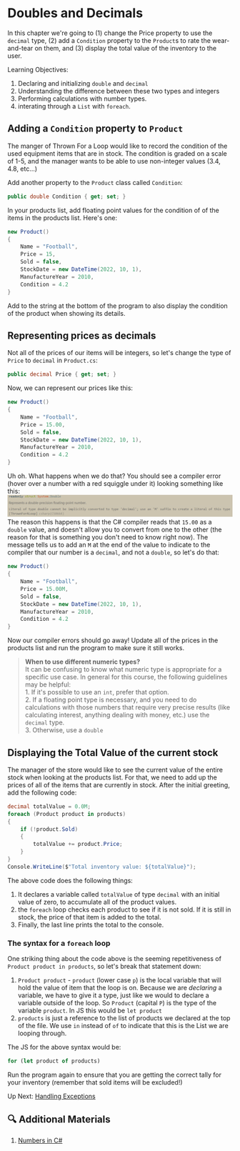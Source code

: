 # Doubles and Decimals
In this chapter we're going to (1) change the Price property to use the `decimal` type, (2) add a `Condition` property to the `Product`s to rate the wear-and-tear on them, and (3) display the total value of the inventory to the user.

Learning Objectives:
1. Declaring and initializing `double` and `decimal`
1. Understanding the difference between these two types and integers
1. Performing calculations with number types. 
1. interating through a `List` with `foreach`.

## Adding a `Condition` property to `Product`
The manger of Thrown For a Loop would like to record the condition of the used equipment items that are in stock. The condition is graded on a scale of 1-5, and the manager wants to be able to use non-integer values (3.4, 4.8, etc...)

Add another property to the `Product` class called `Condition`:
```csharp
public double Condition { get; set; }
```
In your products list, add floating point values for the condition of of the items in the products list. Here's one:
``` csharp
new Product() 
{ 
    Name = "Football",
    Price = 15,
    Sold = false,
    StockDate = new DateTime(2022, 10, 1),
    ManufactureYear = 2010, 
    Condition = 4.2
}
```
Add to the string at the bottom of the program to also display the condition of the product when showing its details. 

## Representing prices as decimals

Not all of the prices of our items will be integers, so let's change the type of `Price` to `decimal` in `Product.cs`:
```csharp
public decimal Price { get; set; }
```
Now, we can represent our prices like this:
```csharp
new Product()
{
    Name = "Football",
    Price = 15.00,
    Sold = false,
    StockDate = new DateTime(2022, 10, 1),
    ManufactureYear = 2010, 
    Condition = 4.2
}
```

Uh oh. What happens when we do that? You should see a compiler error (hover over a number with a red squiggle under it) looking something like this:
![Decimal Compiler Error](../../assets/decimal-compiler-error.png)
The reason this happens is that the C# compiler reads that `15.00` as a `double` value, and doesn't allow you to convert from one to the other (the reason for that is something you don't need to know right now). The message tells us to add an `M` at the end of the value to indicate to the compiler that our number is a `decimal`, and not a `double`, so let's do that:
``` csharp
new Product()
{
    Name = "Football",
    Price = 15.00M,
    Sold = false,
    StockDate = new DateTime(2022, 10, 1),
    ManufactureYear = 2010, 
    Condition = 4.2
}
```

Now our compiler errors should go away! Update all of the prices in the products list and run the program to make sure it still works. 
> **When to use different numeric types?** <br> It can be confusing to know what numeric type is appropriate for a specific use case. In general for this course, the following guidelines may be helpful: <br> 1. If it's possible to use an `int`, prefer that option. <br> 2. If a floating point type is necessary, and you need to do calculations with those numbers that require very precise results (like calculating interest, anything dealing with money, etc.) use the `decimal` type. <br> 3. Otherwise, use a `double`

## Displaying the Total Value of the current stock
The manager of the store would like to see the current value of the entire stock when looking at the products list. For that, we need to add up the prices of all of the items that are currently in stock. After the initial greeting, add the following code:
``` csharp
decimal totalValue = 0.0M;
foreach (Product product in products)
{
    if (!product.Sold)
    {
        totalValue += product.Price;
    }
}
Console.WriteLine($"Total inventory value: ${totalValue}");
```
The above code does the following things:
1. It declares a variable called `totalValue` of type `decimal` with an initial value of zero, to accumulate all of the product values. 
1. the `foreach` loop checks each product to see if it is not sold. If it is still in stock, the price of that item is added to the total. 
1. Finally, the last line prints the total to the console. 

### The syntax for a `foreach` loop
One striking thing about the code above is the seeming repetitiveness of `Product product in products`, so let's break that statement down:

1. `Product product` - `product` (lower case `p`) is the local variable that will hold the value of item that the loop is on. Because we are _declaring_ a variable, we have to give it a type, just like we would to declare a variable outside of the loop. So `Product` (capital `P`) is the type of the variable `product`. In JS this would be `let product` 
1. `products` is just a reference to the list of products we declared at the top of the file. We use `in` instead of `of` to indicate that this is the List we are looping through. 

The JS for the above syntax would be:
``` javascript
for (let product of products)
```

Run the program again to ensure that you are getting the correct tally for your inventory (remember that sold items will be excluded!)

Up Next: [Handling Exceptions](./handling-exceptions.md)

## 🔍 Additional Materials
1. [Numbers in C#](https://learn.microsoft.com/en-us/dotnet/csharp/tour-of-csharp/tutorials/numbers-in-csharp-local)